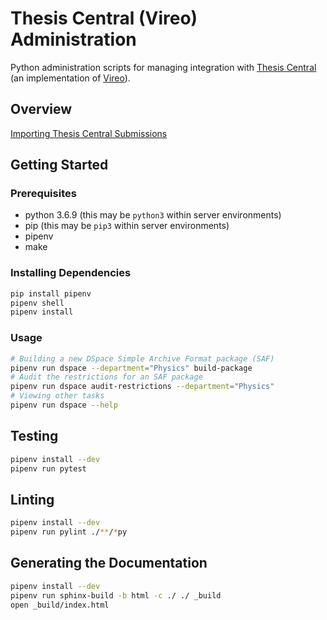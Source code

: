 # Thesis Central (Vireo) Administration

Python administration scripts for managing integration with [Thesis Central](https://thesis-central.princeton.edu/) (an implementation of [Vireo](https://github.com/TexasDigitalLibrary/Vireo)).

## Overview

[Importing Thesis Central Submissions](./IMPORT.md)

## Getting Started

### Prerequisites

- python 3.6.9 (this may be `python3` within server environments)
- pip (this may be `pip3` within server environments)
- pipenv
- make

### Installing Dependencies

```bash
pip install pipenv
pipenv shell
pipenv install
```

### Usage

```bash
# Building a new DSpace Simple Archive Format package (SAF)
pipenv run dspace --department="Physics" build-package
# Audit the restrictions for an SAF package
pipenv run dspace audit-restrictions --department="Physics"
# Viewing other tasks
pipenv run dspace --help
```

## Testing

```bash
pipenv install --dev
pipenv run pytest
```

## Linting

```bash
pipenv install --dev
pipenv run pylint ./**/*py
```

## Generating the Documentation

```bash
pipenv install --dev
pipenv run sphinx-build -b html -c ./ ./ _build
open _build/index.html
```
